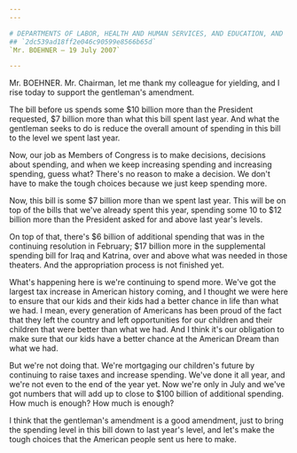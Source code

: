 ```yaml
---
---

# DEPARTMENTS OF LABOR, HEALTH AND HUMAN SERVICES, AND EDUCATION, AND  RELATED AGENCIES APPROPRIATIONS ACT, 2008
## `2dc539ad18ff2e046c90599e8566b65d`
`Mr. BOEHNER — 19 July 2007`

---
```



Mr. BOEHNER. Mr. Chairman, let me thank my colleague for yielding, 
and I rise today to support the gentleman's amendment.

The bill before us spends some $10 billion more than the President 
requested, $7 billion more than what this bill spent last year. And 
what the gentleman seeks to do is reduce the overall amount of spending 
in this bill to the level we spent last year.

Now, our job as Members of Congress is to make decisions, decisions 
about spending, and when we keep increasing spending and increasing 
spending, guess what? There's no reason to make a decision. We don't 
have to make the tough choices because we just keep spending more.

Now, this bill is some $7 billion more than we spent last year. This 
will be on top of the bills that we've already spent this year, 
spending some 10 to $12 billion more than the President asked for and 
above last year's levels.

On top of that, there's $6 billion of additional spending that was in 
the continuing resolution in February; $17 billion more in the 
supplemental spending bill for Iraq and Katrina, over and above what 
was needed in those theaters. And the appropriation process is not 
finished yet.

What's happening here is we're continuing to spend more. We've got 
the largest tax increase in American history coming, and I thought we 
were here to ensure that our kids and their kids had a better chance in 
life than what we had. I mean, every generation of Americans has been 
proud of the fact that they left the country and left opportunities for 
our children and their children that were better than what we had. And 
I think it's our obligation to make sure that our kids have a better 
chance at the American Dream than what we had.

But we're not doing that. We're mortgaging our children's future by 
continuing to raise taxes and increase spending. We've done it all 
year, and we're not even to the end of the year yet. Now we're only in 
July and we've got numbers that will add up to close to $100 billion of 
additional spending. How much is enough? How much is enough?

I think that the gentleman's amendment is a good amendment, just to 
bring the spending level in this bill down to last year's level, and 
let's make the tough choices that the American people sent us here to 
make.